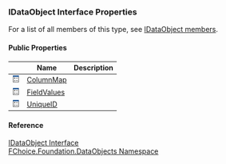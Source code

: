 ﻿### IDataObject Interface Properties

For a list of all members of this type, see [IDataObject members](fcSDK~FChoice.Foundation.DataObjects.IDataObject_members.md).

#### Public Properties

|   | Name | Description |
| --- | --- | --- |
| ![ Property](dotnetimages/Property.png) | [ColumnMap](fcSDK~FChoice.Foundation.DataObjects.IDataObject~ColumnMap.md) |   |
| ![ Property](dotnetimages/Property.png) | [FieldValues](fcSDK~FChoice.Foundation.DataObjects.IDataObject~FieldValues.md) |   |
| ![ Property](dotnetimages/Property.png) | [UniqueID](fcSDK~FChoice.Foundation.DataObjects.IDataObject~UniqueID.md) |   |





#### Reference

[IDataObject Interface](fcSDK~FChoice.Foundation.DataObjects.IDataObject.md)  
[FChoice.Foundation.DataObjects Namespace](fcSDK~FChoice.Foundation.DataObjects_namespace.md)